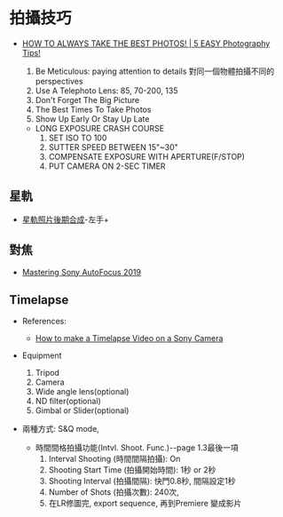 # 拍攝技巧

- [HOW TO ALWAYS TAKE THE BEST PHOTOS! | 5 EASY Photography Tips!](https://www.youtube.com/watch?v=7kQg-TEue98)
    1. Be Meticulous: paying attention to details
	對同一個物體拍攝不同的perspectives
	2. Use A Telephoto Lens: 85, 70-200, 135
	3. Don't Forget The Big Picture
	4. The Best Times To Take Photos
	5. Show Up Early Or Stay Up Late
	
	* LONG EXPOSURE CRASH COURSE
		1. SET ISO TO 100
		2. SUTTER SPEED BETWEEN 15"~30"
		3. COMPENSATE EXPOSURE WITH APERTURE(F/STOP)
		4. PUT CAMERA ON 2-SEC TIMER
	
	
## 星軌

- [星軌照片後期合成](https://www.youtube.com/watch?v=1yGroYUfVXM)-左手+

## 對焦

- [Mastering Sony AutoFocus 2019](https://www.youtube.com/watch?v=dRmX2q_DmZ4)

## Timelapse

* References:
	* [How to make a Timelapse Video on a Sony Camera](https://www.youtube.com/watch?v=gfLKqjqQYtM) 

* Equipment
	1. Tripod
	2. Camera
	3. Wide angle lens(optional)
	4. ND filter(optional)
	5. Gimbal or Slider(optional)

* 兩種方式: S&Q mode, 
	* 時間間格拍攝功能(Intvl. Shoot. Func.)--page 1.3最後一項
		1. Interval Shooting (時間間隔拍攝): On
		2. Shooting Start Time (拍攝開始時間): 1秒 or 2秒
		3. Shooting Interval (拍攝間隔): 快門0.8秒, 間隔設定1秒
		4. Number of Shots (拍攝次數): 240次,
		5. 在LR修圖完, export sequence, 再到Premiere 變成影片